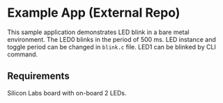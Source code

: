 # Example App (External Repo)

This sample application demonstrates LED blink in a bare metal environment. 
The LED0 blinks in the period of 500 ms. LED instance and toggle period can be changed in `blink.c` file. LED1 can be blinked by CLI command.

## Requirements

Silicon Labs board with on-board 2 LEDs.